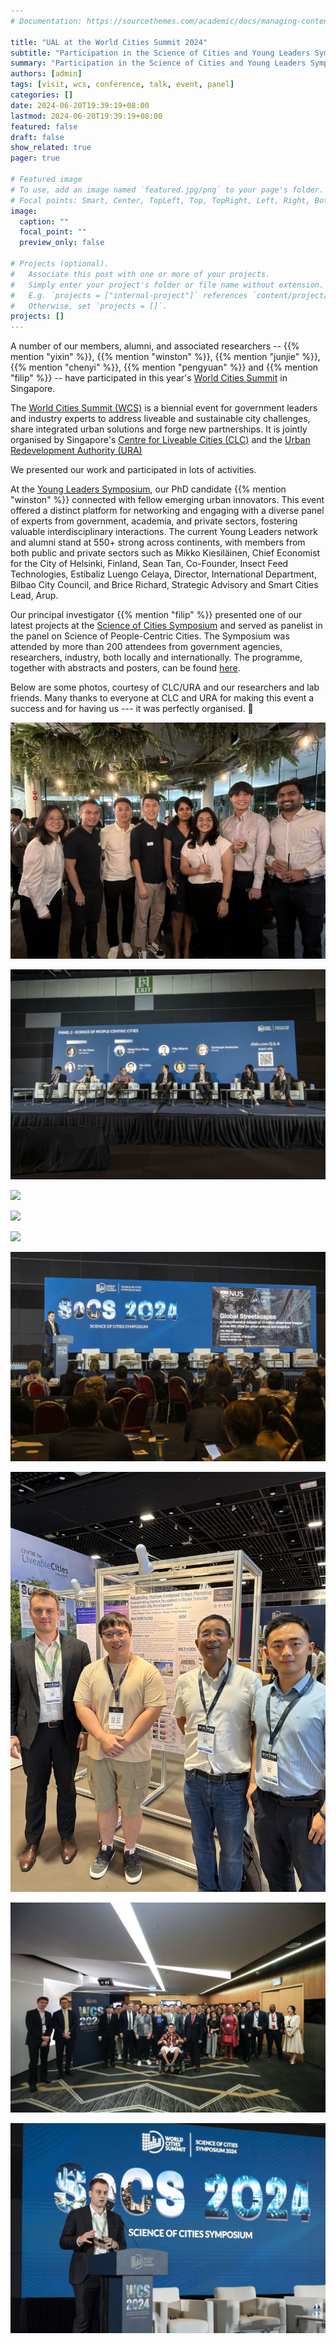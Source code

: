 ```yaml
---
# Documentation: https://sourcethemes.com/academic/docs/managing-content/

title: "UAL at the World Cities Summit 2024"
subtitle: "Participation in the Science of Cities and Young Leaders Symposiums at WCS."
summary: "Participation in the Science of Cities and Young Leaders Symposiums at WCS."
authors: [admin]
tags: [visit, wcs, conference, talk, event, panel]
categories: []
date: 2024-06-20T19:39:19+08:00
lastmod: 2024-06-20T19:39:19+08:00
featured: false
draft: false
show_related: true
pager: true

# Featured image
# To use, add an image named `featured.jpg/png` to your page's folder.
# Focal points: Smart, Center, TopLeft, Top, TopRight, Left, Right, BottomLeft, Bottom, BottomRight.
image:
  caption: ""
  focal_point: ""
  preview_only: false

# Projects (optional).
#   Associate this post with one or more of your projects.
#   Simply enter your project's folder or file name without extension.
#   E.g. `projects = ["internal-project"]` references `content/project/deep-learning/index.md`.
#   Otherwise, set `projects = []`.
projects: []
---
```


A number of our members, alumni, and associated researchers -- {{% mention "yixin" %}}, {{% mention "winston" %}}, {{% mention "junjie" %}}, {{% mention "chenyi" %}}, {{% mention "pengyuan" %}} and {{% mention "filip" %}} -- have participated in this year's [World Cities Summit](https://www.worldcitiessummit.com.sg) in Singapore.

The [World Cities Summit (WCS)](https://www.worldcitiessummit.com.sg) is a biennial event for government leaders and industry experts to address liveable and sustainable city challenges, share integrated urban solutions and forge new partnerships.
It is jointly organised by Singapore's [Centre for Liveable Cities (CLC)](https://www.clc.gov.sg) and the [Urban Redevelopment Authority (URA)](https://www.ura.gov.sg)

We presented our work and participated in lots of activities.

At the [Young Leaders Symposium](https://www.worldcitiessummit.com.sg/programme/wcs-young-leaders), our PhD candidate {{% mention "winston" %}} connected with fellow emerging urban innovators.
This event offered a distinct platform for networking and engaging with a diverse panel of experts from government, academia, and private sectors, fostering valuable interdisciplinary interactions.
The current Young Leaders network and alumni stand at 550+ strong across continents, with members from both public and private sectors such as Mikko Kiesiläinen, Chief Economist for the City of Helsinki, Finland, Sean Tan, Co-Founder, Insect Feed Technologies, Estibaliz Luengo Celaya, Director, International Department, Bilbao City Council, and Brice Richard, Strategic Advisory and Smart Cities Lead, Arup.

Our principal investigator {{% mention "filip" %}} presented one of our latest projects at the [Science of Cities Symposium](https://www.worldcitiessummit.com.sg/programme/wcs-science-of-cities-symposium) and served as panelist in the panel on Science of People-Centric Cities. 
The Symposium was attended by more than 200 attendees from government agencies, researchers, industry, both locally and internationally.
The programme, together with abstracts and posters, can be found [here](https://www.worldcitiessummit.com.sg/programme/wcs-science-of-cities-symposium).

Below are some photos, courtesy of CLC/URA and our researchers and lab friends.
Many thanks to everyone at CLC and URA for making this event a success and for having us --- it was perfectly organised. 👏

![](1.jpg)

![](2.jpg)

![](3.jpg)

![](4.jpg)

![](5.jpg)

![](6.jpg)

![](7.jpg)

![](8.jpg)

![](9.jpg)
